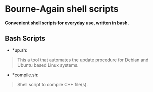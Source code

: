 Bourne-Again shell scripts
=
**Convenient shell scripts for everyday use, written in bash.**

## Bash Scripts
* *up.sh:
>This a tool that automates the update procedure for Debian and Ubuntu based Linux systems.

* *compile.sh:
>Shell script to compile C++ file(s).
